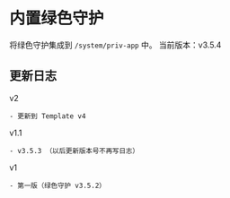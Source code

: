 # 内置绿色守护
将绿色守护集成到 ```/system/priv-app``` 中。
当前版本：v3.5.4

## 更新日志
v2

    - 更新到 Template v4
v1.1

    - v3.5.3 （以后更新版本号不再写日志）
v1

    - 第一版（绿色守护 v3.5.2）
